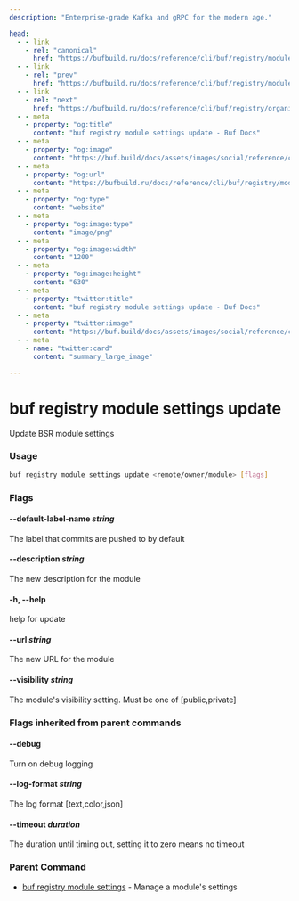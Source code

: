 ```yaml
---
description: "Enterprise-grade Kafka and gRPC for the modern age."

head:
  - - link
    - rel: "canonical"
      href: "https://bufbuild.ru/docs/reference/cli/buf/registry/module/settings/update/"
  - - link
    - rel: "prev"
      href: "https://bufbuild.ru/docs/reference/cli/buf/registry/module/settings/"
  - - link
    - rel: "next"
      href: "https://bufbuild.ru/docs/reference/cli/buf/registry/organization/"
  - - meta
    - property: "og:title"
      content: "buf registry module settings update - Buf Docs"
  - - meta
    - property: "og:image"
      content: "https://buf.build/docs/assets/images/social/reference/cli/buf/registry/module/settings/update.png"
  - - meta
    - property: "og:url"
      content: "https://bufbuild.ru/docs/reference/cli/buf/registry/module/settings/update/"
  - - meta
    - property: "og:type"
      content: "website"
  - - meta
    - property: "og:image:type"
      content: "image/png"
  - - meta
    - property: "og:image:width"
      content: "1200"
  - - meta
    - property: "og:image:height"
      content: "630"
  - - meta
    - property: "twitter:title"
      content: "buf registry module settings update - Buf Docs"
  - - meta
    - property: "twitter:image"
      content: "https://buf.build/docs/assets/images/social/reference/cli/buf/registry/module/settings/update.png"
  - - meta
    - name: "twitter:card"
      content: "summary_large_image"

---
```


# buf registry module settings update

Update BSR module settings

### Usage

```sh
buf registry module settings update <remote/owner/module> [flags]
```

### Flags

#### \--default-label-name _string_

The label that commits are pushed to by default

#### \--description _string_

The new description for the module

#### \-h, --help

help for update

#### \--url _string_

The new URL for the module

#### \--visibility _string_

The module's visibility setting. Must be one of \[public,private\]

### Flags inherited from parent commands

#### \--debug

Turn on debug logging

#### \--log-format _string_

The log format \[text,color,json\]

#### \--timeout _duration_

The duration until timing out, setting it to zero means no timeout

### Parent Command

- [buf registry module settings](../) - Manage a module's settings
